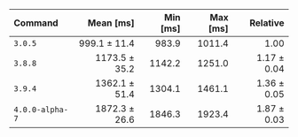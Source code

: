 | Command | Mean [ms] | Min [ms] | Max [ms] | Relative |
|:---|---:|---:|---:|---:|
| `3.0.5` | 999.1 ± 11.4 | 983.9 | 1011.4 | 1.00 |
| `3.8.8` | 1173.5 ± 35.2 | 1142.2 | 1251.0 | 1.17 ± 0.04 |
| `3.9.4` | 1362.1 ± 51.4 | 1304.1 | 1461.1 | 1.36 ± 0.05 |
| `4.0.0-alpha-7` | 1872.3 ± 26.6 | 1846.3 | 1923.4 | 1.87 ± 0.03 |
